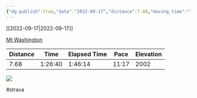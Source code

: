 ```yaml
---
{"dg-publish":true,"date":"2022-09-17","distance":7.68,"moving_time":"1:26:40","elapsed_time":"1:46:14","pace":"11:17","total_elevation_gain":2002,"url":"https://www.strava.com/activities/7824366941","permalink":"/01-personal/strava/2022-09-17-mt-washington/","dgPassFrontmatter":true}
---
```



[[2022-09-17\|2022-09-17]]

[Mt Washington](https://www.strava.com/activities/7824366941)

| Distance | Time    | Elapsed Time | Pace  | Elevation |
| -------- | ------- | ------------ | ----- | --------- |
| 7.68     | 1:26:40 | 1:46:14      | 11:17 | 2002      |



    
![](https://dgtzuqphqg23d.cloudfront.net/b5Pxpd8bMv24s_PMxWjju-QM7TfjNAw_3z4hlevSo_s-576x768.jpg)

    

#strava
